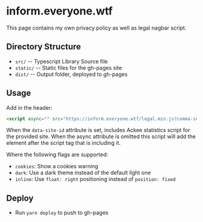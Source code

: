 # inform.everyone.wtf

This page contains my own privacy policy as well as legal nagbar script. 

## Directory Structure

- `src/` -- Typescript Library Source file
- `static/` -- Static files for the gh-pages site
- `dist/` -- Output folder, deployed to gh-pages

## Usage

Add in the header:
```html
<script async="" src="https://inform.everyone.wtf/legal.min.js?comma-seperated-flags" data-site-id='{id-for-stats}'></script>
```

When the `data-site-id` attribute is set, includes Ackee statistics script for the provided site. 
When the async attribute is omitted this script will add the element after the script tag that is including it. 

Where the following flags are supported:

- `cookies`: Show a cookies warning
- `dark`: Use a dark theme instead of the default light one
- `inline`: Use `float: right` positioning instead of `position: fixed`

## Deploy

- Run `yarn deploy` to push to gh-pages
